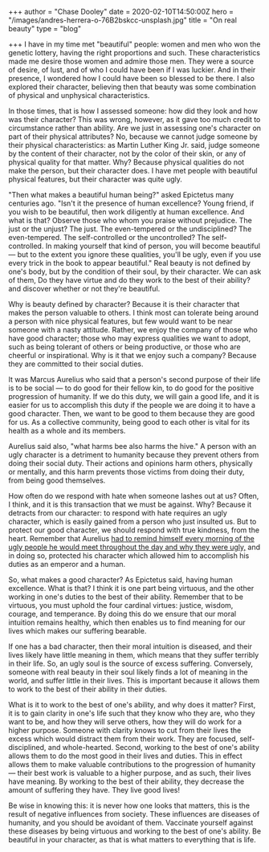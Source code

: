 +++
author = "Chase Dooley"
date = 2020-02-10T14:50:00Z
hero = "/images/andres-herrera-o-76B2bskcc-unsplash.jpg"
title = "On real beauty"
type = "blog"

+++
I have in my time met "beautiful" people: women and men who won the genetic lottery, having the right proportions and such. These characteristics made me desire those women and admire those men. They were a source of desire, of lust, and of who I could have been if I was luckier. And in their presence, I wondered how I could have been so blessed to be there. I also explored their character, believing then that beauty was some combination of physical and unphysical characteristics.

In those times, that is how I assessed someone: how did they look and how was their character? This was wrong, however, as it gave too much credit to circumstance rather than ability. Are we just in assessing one's character on part of their physical attributes? No, because we cannot judge someone by their physical characteristics: as Martin Luther King Jr. said, judge someone by the content of their character, not by the color of their skin, or any of physical quality for that matter. Why? Because physical qualities do not make the person, but their character does. I have met people with beautiful physical features, but their character was quite ugly.

"Then what makes a beautiful human being?" asked Epictetus many centuries ago. "Isn't it the presence of human excellence? Young friend, if you wish to be beautiful, then work diligently at human excellence. And what is that? Observe those who whom you praise without prejudice. The just or the unjust? The just. The even-tempered or the undisciplined? The even-tempered. The self-controlled or the uncontrolled? The self-controlled. In making yourself that kind of person, you will become beautiful — but to the extent you ignore these qualities, you'll be ugly, even if you use every trick in the book to appear beautiful." Real beauty is not defined by one's body, but by the condition of their soul, by their character. We can ask of them, Do they have virtue and do they work to the best of their ability? and discover whether or not they're beautiful.

Why is beauty defined by character? Because it is their character that makes the person valuable to others. I think most can tolerate being around a person with nice physical features, but few would want to be near someone with a nasty attitude. Rather, we enjoy the company of those who have good character; those who may express qualities we want to adopt, such as being tolerant of others or being productive, or those who are cheerful or inspirational. Why is it that we enjoy such a company? Because they are committed to their social duties. 

It was Marcus Aurelius who said that a person's second purpose of their life is to be social — to do good for their fellow kin, to do good for the positive progression of humanity. If we do this duty, we will gain a good life, and it is easier for us to accomplish this duty if the people we are doing it to have a good character. Then, we want to be good to them because they are good for us. As a collective community, being good to each other is vital for its health as a whole and its members. 

Aurelius said also, "what harms bee also harms the hive." A person with an ugly character is a detriment to humanity because they prevent others from doing their social duty. Their actions and opinions harm others, physically or mentally, and this harm prevents those victims from doing their duty, from being good themselves. 

How often do we respond with hate when someone lashes out at us? Often, I think, and it is this transaction that we must be against. Why? Because it detracts from our character: to respond with hate requires an ugly character, which is easily gained from a person who just insulted us. But to protect our good character, we should respond with true kindness, from the heart. Remember that Aurelius [had to remind himself every morning of the ugly people he would meet throughout the day and why they were ugly,](https://www.goodreads.com/quotes/497005-when-you-wake-up-in-the-morning-tell-yourself-the 'Marcus Aurelius: "When you wake up ... "') and in doing so, protected his character which allowed him to accomplish his duties as an emperor and a human.

So, what makes a good character? As Epictetus said, having human excellence. What is that? I think it is one part being virtuous, and the other working in one's duties to the best of their ability. Remember that to be virtuous, you must uphold the four cardinal virtues: justice, wisdom, courage, and temperance. By doing this do we ensure that our moral intuition remains healthy, which then enables us to find meaning for our lives which makes our suffering bearable. 

If one has a bad character, then their moral intuition is diseased, and their lives likely have little meaning in them, which means that they suffer terribly in their life. So, an ugly soul is the source of excess suffering. Conversely, someone with real beauty in their soul likely finds a lot of meaning in the world, and suffer little in their lives. This is important because it allows them to work to the best of their ability in their duties.

What is it to work to the best of one's ability, and why does it matter? First, it is to gain clarity in one's life such that they know who they are, who they want to be, and how they will serve others, how they will do work for a higher purpose. Someone with clarity knows to cut from their lives the excess which would distract them from their work. They are focused, self-disciplined, and whole-hearted. Second, working to the best of one's ability allows them to do the most good in their lives and duties. This in effect allows them to make valuable contributions to the progression of humanity — their best work is valuable to a higher purpose, and as such, their lives have meaning. By working to the best of their ability, they decrease the amount of suffering they have. They live good lives!

Be wise in knowing this: it is never how one looks that matters, this is the result of negative influences from society. These influences are diseases of humanity, and you should be avoidant of them. Vaccinate yourself against these diseases by being virtuous and working to the best of one's ability. Be beautiful in your character, as that is what matters to everything that is life.